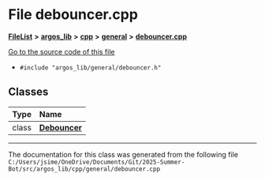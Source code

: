 

# File debouncer.cpp



[**FileList**](files.md) **>** [**argos\_lib**](dir_f9cbf5730473812e84551a5945ef39f8.md) **>** [**cpp**](dir_cf4b00708d9639a2579b4441eb30ca52.md) **>** [**general**](dir_16b6c439f6536703101f25e459a4699b.md) **>** [**debouncer.cpp**](debouncer_8cpp.md)

[Go to the source code of this file](debouncer_8cpp_source.md)



* `#include "argos_lib/general/debouncer.h"`















## Classes

| Type | Name |
| ---: | :--- |
| class | [**Debouncer**](class_debouncer.md) <br> |



















































------------------------------
The documentation for this class was generated from the following file `C:/Users/jsime/OneDrive/Documents/Git/2025-Summer-Bot/src/argos_lib/cpp/general/debouncer.cpp`

